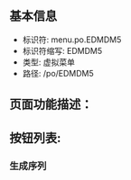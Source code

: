 
## 基本信息

- 标识符: menu.po.EDMDM5
- 标识符缩写: EDMDM5
- 类型: 虚拟菜单
- 路径: /po/EDMDM5

## 页面功能描述：





## 按钮列表:


### 生成序列



